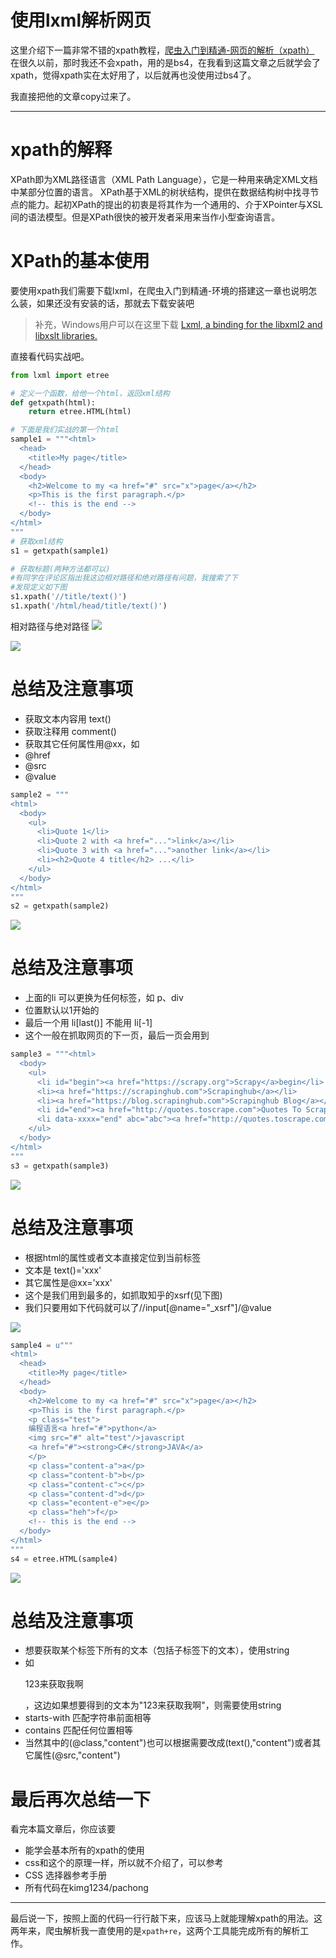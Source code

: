 # 使用lxml解析网页

这里介绍下一篇非常不错的xpath教程，[爬虫入门到精通-网页的解析（xpath）](https://zhuanlan.zhihu.com/p/25572729)
在很久以前，那时我还不会xpath，用的是bs4，在我看到这篇文章之后就学会了xpath，觉得xpath实在太好用了，以后就再也没使用过bs4了。

我直接把他的文章copy过来了。

---

# xpath的解释

XPath即为XML路径语言（XML Path Language），它是一种用来确定XML文档中某部分位置的语言。
XPath基于XML的树状结构，提供在数据结构树中找寻节点的能力。起初XPath的提出的初衷是将其作为一个通用的、介于XPointer与XSL间的语法模型。但是XPath很快的被开发者采用来当作小型查询语言。

# XPath的基本使用

要使用xpath我们需要下载lxml，在爬虫入门到精通-环境的搭建这一章也说明怎么装，如果还没有安装的话，那就去下载安装吧

> 补充，Windows用户可以在这里下载 [Lxml, a binding for the libxml2 and libxslt libraries.](https://www.lfd.uci.edu/~gohlke/pythonlibs/#lxml)

直接看代码实战吧。
```python
from lxml import etree

# 定义一个函数，给他一个html，返回xml结构
def getxpath(html):
    return etree.HTML(html)

# 下面是我们实战的第一个html
sample1 = """<html>
  <head>
    <title>My page</title>
  </head>
  <body>
    <h2>Welcome to my <a href="#" src="x">page</a></h2>
    <p>This is the first paragraph.</p>
    <!-- this is the end -->
  </body>
</html>
"""
# 获取xml结构
s1 = getxpath(sample1)

# 获取标题(两种方法都可以)
#有同学在评论区指出我这边相对路径和绝对路径有问题，我搜索了下
#发现定义如下图
s1.xpath('//title/text()')
s1.xpath('/html/head/title/text()')
```

相对路径与绝对路径
![](https://i.loli.net/2019/06/13/5d01b690d544a38354.png)

![](https://i.loli.net/2019/06/13/5d01b6a09c98910882.png)

# 总结及注意事项

- 获取文本内容用 text()
- 获取注释用 comment()
- 获取其它任何属性用@xx，如
- @href
- @src
- @value


```python
sample2 = """
<html>
  <body>
    <ul>
      <li>Quote 1</li>
      <li>Quote 2 with <a href="...">link</a></li>
      <li>Quote 3 with <a href="...">another link</a></li>
      <li><h2>Quote 4 title</h2> ...</li>
    </ul>
  </body>
</html>
"""
s2 = getxpath(sample2)

```

![](https://i.loli.net/2019/06/13/5d01b6ffe1b8699399.png)

# 总结及注意事项

- 上面的li 可以更换为任何标签，如 p、div
- 位置默认以1开始的
- 最后一个用 li[last()] 不能用 li[-1]
- 这个一般在抓取网页的下一页，最后一页会用到

```python
sample3 = """<html>
  <body>
    <ul>
      <li id="begin"><a href="https://scrapy.org">Scrapy</a>begin</li>
      <li><a href="https://scrapinghub.com">Scrapinghub</a></li>
      <li><a href="https://blog.scrapinghub.com">Scrapinghub Blog</a></li>
      <li id="end"><a href="http://quotes.toscrape.com">Quotes To Scrape</a>end</li>
      <li data-xxxx="end" abc="abc"><a href="http://quotes.toscrape.com">Quotes To Scrape</a>end</li>
    </ul>
  </body>
</html>
"""
s3 = getxpath(sample3)
```

![](https://i.loli.net/2019/06/13/5d01b7271a2e628195.png)


# 总结及注意事项

- 根据html的属性或者文本直接定位到当前标签
- 文本是 text()='xxx'
- 其它属性是@xx='xxx'
- 这个是我们用到最多的，如抓取知乎的xsrf(见下图)
- 我们只要用如下代码就可以了//input[@name="_xsrf"]/@value

![](https://i.loli.net/2019/06/13/5d01b751c31e179416.png)

```python
sample4 = u"""
<html>
  <head>
    <title>My page</title>
  </head>
  <body>
    <h2>Welcome to my <a href="#" src="x">page</a></h2>
    <p>This is the first paragraph.</p>
    <p class="test">
    编程语言<a href="#">python</a>
    <img src="#" alt="test"/>javascript
    <a href="#"><strong>C#</strong>JAVA</a>
    </p>
    <p class="content-a">a</p>
    <p class="content-b">b</p>
    <p class="content-c">c</p>
    <p class="content-d">d</p>
    <p class="econtent-e">e</p>
    <p class="heh">f</p>
    <!-- this is the end -->
  </body>
</html>
"""
s4 = etree.HTML(sample4)
```

![](https://i.loli.net/2019/06/13/5d01b76b175c344186.png)

# 总结及注意事项

- 想要获取某个标签下所有的文本（包括子标签下的文本），使用string
- 如 <p>123<a>来获取我啊</a></p>，这边如果想要得到的文本为"123来获取我啊"，则需要使用string
- starts-with 匹配字符串前面相等
- contains 匹配任何位置相等
- 当然其中的(@class,"content")也可以根据需要改成(text(),"content")或者其它属性(@src,"content")

# 最后再次总结一下
看完本篇文章后，你应该要

- 能学会基本所有的xpath的使用
- css和这个的原理一样，所以就不介绍了，可以参考
- CSS 选择器参考手册
- 所有代码在kimg1234/pachong

---

最后说一下，按照上面的代码一行行敲下来，应该马上就能理解xpath的用法。这两年来，爬虫解析我一直使用的是`xpath+re`，这两个工具能完成所有的解析工作。



